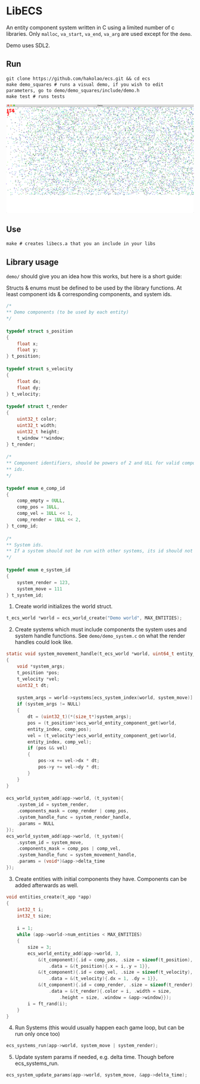 # LibECS

An entity component system written in C using a limited number of c libraries.
Only `malloc`, `va_start`, `va_end`, `va_arg` are used except for the `demo`.

Demo uses SDL2.

## Run

```
git clone https://github.com/hakolao/ecs.git && cd ecs
make demo_squares # runs a visual demo, if you wish to edit parameters, go to demo/demo_squares/include/demo.h
make test # runs tests
```

![demopng](demo/assets/ecs.png)

## Use

```
make # creates libecs.a that you an include in your libs
```

## Library usage

`demo/` should give you an idea how this works, but here is a short guide:

Structs & enums must be defined to be used by the library functions. At least
component ids & corresponding components, and system ids.

```c
/*
** Demo components (to be used by each entity)
*/

typedef struct s_position
{
	float x;
	float y;
} t_position;

typedef struct s_velocity
{
	float dx;
	float dy;
} t_velocity;

typedef struct t_render
{
	uint32_t color;
	uint32_t width;
	uint32_t height;
	t_window **window;
} t_render;

/*
** Component identifiers, should be powers of 2 and ULL for valid component
** ids.
*/

typedef enum e_comp_id
{
	comp_empty = 0ULL,
	comp_pos = 1ULL,
	comp_vel = 1ULL << 1,
	comp_render = 1ULL << 2,
} t_comp_id;

/*
** System ids.
** If a system should not be run with other systems, its id should not be 0
*/

typedef enum e_system_id
{
	system_render = 123,
	system_move = 111
} t_system_id;
```

1. Create world initializes the world struct.

```c
t_ecs_world *world = ecs_world_create("Demo world", MAX_ENTITIES);
```

2. Create systems which must include components the system uses and system
   handle functions. See `demo/demo_system.c` on what the render handles could look
   like.

```c
static void system_movement_handle(t_ecs_world *world, uint64_t entity_index)
{
	void *system_args;
	t_position *pos;
	t_velocity *vel;
	uint32_t dt;

	system_args = world->systems[ecs_system_index(world, system_move)].params;
	if (system_args != NULL)
	{
		dt = (uint32_t)(*(size_t*)system_args);
		pos = (t_position*)ecs_world_entity_component_get(world,
		entity_index, comp_pos);
		vel = (t_velocity*)ecs_world_entity_component_get(world,
		entity_index, comp_vel);
		if (pos && vel)
		{
			pos->x += vel->dx * dt;
			pos->y += vel->dy * dt;
		}
	}
}

ecs_world_system_add(app->world, (t_system){
	.system_id = system_render,
	.components_mask = comp_render | comp_pos,
	.system_handle_func = system_render_handle,
	.params = NULL
});
ecs_world_system_add(app->world, (t_system){
	.system_id = system_move,
	.components_mask = comp_pos | comp_vel,
	.system_handle_func = system_movement_handle,
	.params = (void*)&app->delta_time
});
```

3. Create entities with initial components they have. Components can be added
   afterwards as well.

```c
void entities_create(t_app *app)
{
	int32_t i;
	int32_t size;

	i = 1;
	while (app->world->num_entities < MAX_ENTITIES)
	{
		size = 3;
		ecs_world_entity_add(app->world, 3,
			&(t_component){.id = comp_pos, .size = sizeof(t_position),
				.data = &(t_position){.x = i,.y = 1}},
			&(t_component){.id = comp_vel, .size = sizeof(t_velocity),
				.data = &(t_velocity){.dx = 1, .dy = 1}},
			&(t_component){.id = comp_render, .size = sizeof(t_render),
				.data = &(t_render){.color = i, .width = size,
					.height = size, .window = &app->window}});
		i = ft_rand(i);
	}
}
```

4. Run Systems (this would usually happen each game loop, but can be run only once too)

```c
ecs_systems_run(app->world, system_move | system_render);
```

5. Update system params if needed, e.g. delta time. Though before ecs_systems_run.

```c
ecs_system_update_params(app->world, system_move, &app->delta_time);
```
